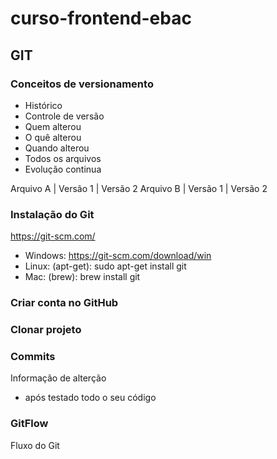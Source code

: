 # curso-frontend-ebac

## GIT
### Conceitos de versionamento
  - Histórico
  - Controle de versão
  - Quem alterou
  - O quê alterou
  - Quando alterou
  - Todos os arquivos
  - Evolução continua

Arquivo A | Versão 1 | Versão 2
Arquivo B | Versão 1 | Versão 2

### Instalação do Git
https://git-scm.com/

  - Windows: https://git-scm.com/download/win
  - Linux: (apt-get): sudo apt-get install git
  - Mac: (brew): brew install git

### Criar conta no GitHub

### Clonar projeto

### Commits
Informação de alterção
  - após testado todo o seu código

### GitFlow
Fluxo do Git
